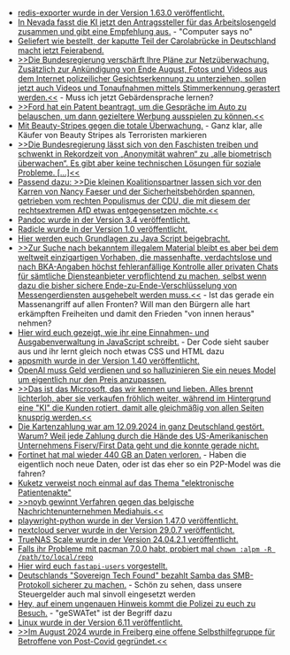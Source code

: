 * [redis-exporter wurde in der Version 1.63.0 veröffentlicht.](https://github.com/oliver006/redis_exporter/releases/tag/v1.63.0)
* [In Nevada fasst die KI jetzt den Antragssteller für das Arbeitslosengeld zusammen und gibt eine Empfehlung aus.](https://blog.fefe.de/?ts=981f7c95) - "Computer says no"
* [Geliefert wie bestellt, der kaputte Teil der Carolabrücke in Deutschland macht jetzt Feierabend.](https://blog.fefe.de/?ts=981f9bb5)
* [>>Die Bundesregierung verschärft Ihre Pläne zur Netzüberwachung. Zusätzlich zur Ankündigung von Ende August, Fotos und Videos aus dem Internet polizeilicher Gesichtserkennung zu unterziehen, sollen jetzt auch Videos und Tonaufnahmen mittels Stimmerkennung gerastert werden.<<](https://blog.fefe.de/?ts=981e0c3a) - Muss ich jetzt Gebärdensprache lernen?
* [>>Ford hat ein Patent beantragt, um die Gespräche im Auto zu belauschen, um dann gezieltere Werbung ausspielen zu können.<<](https://blog.fefe.de/?ts=981ea23f)
* [Mit Beauty-Stripes gegen die totale Überwachung.](https://netzpolitik.org/2024/digitale-selbstverteidigung-biometrische-gesichtserkennung-abwehren/) - Ganz klar, alle Käufer von Beauty Stripes als Terroristen markieren
* [>>Die Bundesregierung lässt sich von den Faschisten treiben und schwenkt in Rekordzeit von „Anonymität wahren“ zu „alle biometrisch überwachen“. Es gibt aber keine technischen Lösungen für soziale Probleme. [...]<<](https://www.ccc.de/de/updates/2024/zivilgesellschaft-kritisiert-sicherheitspaket)
* [Passend dazu: >>Die kleinen Koalitionspartner lassen sich vor den Karren von Nancy Faeser und der Sicherheitsbehörden spannen, getrieben vom rechten Populismus der CDU, die mit diesem der rechtsextremen AfD etwas entgegensetzen möchte.<<](https://netzpolitik.org/2024/sicherheitspaket-der-ampel-grundrechte-totalverlust-bei-gruenen-und-fdp/)
* [Pandoc wurde in der Version 3.4 veröffentlicht.](https://lwn.net/Articles/989660/)
* [Radicle wurde in der Version 1.0 veröffentlicht.](https://radicle.xyz/2024/09/10/radicle-1.0.html)
* [Hier werden euch Grundlagen zu Java Script beigebracht.](https://www.freecodecamp.org/news/essential-javascript-concepts-before-react/)
* [>>Zur Suche nach bekanntem illegalem Material bleibt es aber bei dem weltweit einzigartigen Vorhaben, die massenhafte, verdachtslose und nach BKA-Angaben höchst fehleranfällige Kontrolle aller privaten Chats für sämtliche Diensteanbieter verpflichtend zu machen, selbst wenn dazu die bisher sichere Ende-zu-Ende-Verschlüsselung von Messengerdiensten ausgehebelt werden muss.<<](https://www.patrick-breyer.de/neuester-eu-anlauf-zur-chatkontrolle-werden-messenger-dienste-in-europa-gesperrt/) - Ist das gerade ein Massenangriff auf allen Fronten? Will man den Bürgern alle hart erkämpften Freiheiten und damit den Frieden "von innen heraus" nehmen?
* [Hier wird euch gezeigt, wie ihr eine Einnahmen- und Ausgabenverwaltung in JavaScript schreibt.](https://www.freecodecamp.org/news/how-to-build-an-expense-tracker-with-html-css-and-javascript/) - Der Code sieht sauber aus und ihr lernt gleich noch etwas CSS und HTML dazu
* [appsmith wurde in der Version 1.40 veröffentlicht.](https://github.com/appsmithorg/appsmith/releases/tag/v1.40)
* [OpenAI muss Geld verdienen und so halluzinieren Sie ein neues Model um eigentlich nur den Preis anzupassen.](https://blog.fefe.de/?ts=981dfa20)
* [>>Das ist das Microsoft, das wir kennen und lieben. Alles brennt lichterloh, aber sie verkaufen fröhlich weiter, während im Hintergrund eine "KI" die Kunden rotiert, damit alle gleichmäßig von allen Seiten knusprig werden.<<](https://blog.fefe.de/?ts=981c17bc)
* [Die Kartenzahlung war am 12.09.2024 in ganz Deutschland gestört. Warum? Weil jede Zahlung durch die Hände des US-Amerikanischen Unternehmens Fiserv/First Data geht und die konnte gerade nicht.](https://blog.fefe.de/?ts=981c141f)
* [Fortinet hat mal wieder 440 GB an Daten verloren.](https://www.bleepingcomputer.com/news/security/fortinet-confirms-data-breach-after-hacker-claims-to-steal-440gb-of-files/) - Haben die eigentlich noch neue Daten, oder ist das eher so ein P2P-Model was die fahren?
* [Kuketz verweist noch einmal auf das Thema "elektronische Patientenakte"](https://www.kuketz-blog.de/opt-out-widerspruch-bei-der-elektronischen-patientenakte-einlegen/)
* [>>noyb gewinnt Verfahren gegen das belgische Nachrichtenunternehmen Mediahuis.<<](https://noyb.eu/de/noyb-win-belgian-dpa-settlement-turned-proper-legal-orders-deceptive-cookie-banners)
* [playwright-python wurde in der Version 1.47.0 veröffentlicht.](https://github.com/microsoft/playwright-python/releases/tag/v1.47.0)
* [nextcloud server wurde in der Version 29.0.7 veröffentlicht.](https://github.com/nextcloud/server/releases/tag/v29.0.7)
* [TrueNAS Scale wurde in der Version 24.04.2.1 veröffentlicht.](https://www.truenas.com/docs/scale/24.04/gettingstarted/scalereleasenotes/#240421-changelog)
* [Falls ihr Probleme mit pacman 7.0.0 habt, probiert mal `chown :alpm -R /path/to/local/repo`](https://archlinux.org/news/manual-intervention-for-pacman-700-and-local-repositories-required/)
* [Hier wird euch `fastapi-users` vorgestellt.](https://improveandrepeat.com/2024/09/python-friday-244-integrate-fastapi-users-into-the-to-do-application/)
* [Deutschlands "Sovereign Tech Found" bezahlt Samba das SMB-Protokoll sicherer zu machen.](https://www.phoronix.com/news/STF-Samba-Investment) - Schön zu sehen, dass unsere Steuergelder auch mal sinvoll eingesetzt werden
* [Hey, auf einem ungenauen Hinweis kommt die Polizei zu euch zu Besuch.](https://blog.fefe.de/?ts=98183e87) - "geSWATet" ist der Begriff dazu
* [Linux wurde in der Version 6.11 veröffentlicht.](https://lwn.net/Articles/990307/)
* [>>Im August 2024 wurde in Freiberg eine offene Selbsthilfegruppe für Betroffene von Post-Covid gegründet.<<](https://www.tubaf.plus/post/offene-selbsthilfegruppe-f%C3%BCr-post-covid-betroffene)

